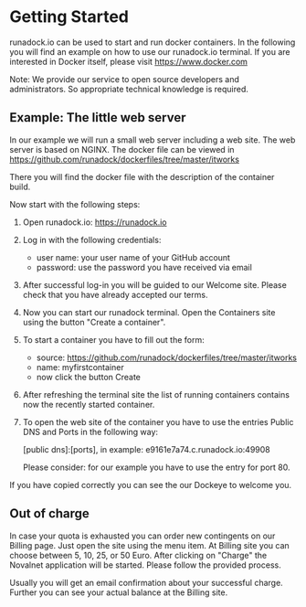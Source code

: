 Getting Started
===============

runadock.io can be used to start and run docker containers. In the following you will find an example on how to use our runadock.io terminal.
If you are interested in Docker itself, please visit <https://www.docker.com>

Note: We provide our service to open source developers and administrators. So appropriate technical knowledge is required.

Example: The little web server
------------------------------

In our example we will run a small web server including a web site. The web server is based on NGINX. The docker file can be viewed in <https://github.com/runadock/dockerfiles/tree/master/itworks>

There you will find the docker file with the description of the container build.

Now start with the following steps:

1. Open runadock.io: <https://runadock.io>
2. Log in with the following credentials:

    * user name: your user name of your GitHub account
    * password: use the password you have received via email

3. After successful log-in you will be guided to our Welcome site. Please check that you have already accepted our terms.
4. Now you can start our runadock terminal. Open the Containers site using the button "Create a container".
5. To start a container you have to fill out the form:

    * source: https://github.com/runadock/dockerfiles/tree/master/itworks
    * name: myfirstcontainer
    * now click the button Create

6. After refreshing the terminal site the list of running containers contains now the recently started container.
7. To open the web site of the container you have to use the entries Public DNS and Ports in the following way:

    [public dns]:[ports], in example: e9161e7a74.c.runadock.io:49908

   Please consider: for our example you have to use the entry for port 80.

If you have copied correctly you can see the our Dockeye to welcome you.

Out of charge
-------------

In case your quota is exhausted you can order new contingents on our Billing page. Just open the site using the menu item. At Billing site you can choose between 5, 10, 25, or 50 Euro. After clicking on "Charge" the Novalnet application will be started. Please follow the provided process.

Usually you will get an email confirmation about your successful charge. Further you can see your actual balance at the Billing site.

